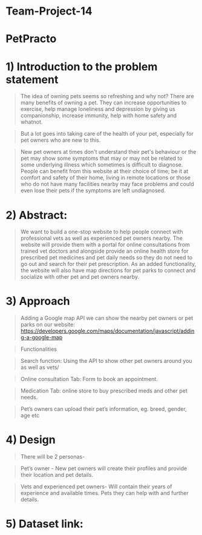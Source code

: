 # Team-Project-14

# PetPracto

# 1) Introduction to the problem statement

> The idea of owning pets seems so refreshing and why not? There are many benefits of owning a pet. They can increase opportunities to exercise, help manage loneliness and depression by giving us companionship, increase immunity, help with home safety and whatnot.

> But a lot goes into taking care of the health of your pet, especially for pet owners who are new to this.

> New pet owners at times don't understand their pet's behaviour or the pet may show some symptoms that may or may not be related to some underlying illness which sometimes is difficult to diagnose. 
> People can benefit from this website at their choice of time; be it at comfort and safety of their home, living in remote locations or those who do not have many facilities nearby may face problems and could even lose their pets if the symptoms are left undiagnosed.


# 2) Abstract:
> We want to build a one-stop website to help people connect with professional vets as well as experienced pet owners nearby. The website will provide them with a portal for online consultations from trained vet doctors and alongside provide an online health store for prescribed pet medicines and pet daily needs so they do not need to go out and search for their pet prescription. As an added functionality, the website will also have map directions for pet parks to connect and socialize with other pet and pet owners nearby.


# 3) Approach
> Adding a Google map API we can show the nearby pet owners or pet parks on our website: https://developers.google.com/maps/documentation/javascript/adding-a-google-map

> Functionalities

> Search function:
> Using the API to show other pet owners around you as well as vets/

> Online consultation Tab:
> Form to book an appointment.

> Medication Tab:
> online store to buy prescribed meds and other pet needs.

> Pet’s owners can upload their pet’s information, eg. breed, gender, age etc


# 4) Design 
> There will be 2 personas-

> Pet’s owner -
> New pet owners will create their profiles and provide their location and pet details.


> Vets and experienced pet owners-
> Will contain their years of experience and available times. Pets they can help with and further details.


# 5) Dataset link:

